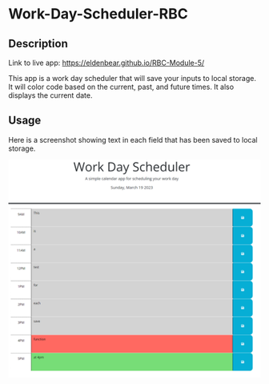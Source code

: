 # Work-Day-Scheduler-RBC

## Description
Link to live app: https://eldenbear.github.io/RBC-Module-5/ 

This app is a work day scheduler that will save your inputs to local storage. It will color code based on the current, past, and future times. It also displays the current date.



## Usage
Here is a screenshot showing text in each field that has been saved to local storage.

![alt text](assets/images/WDS-screenshot.png)
